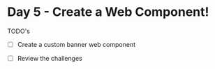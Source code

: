 # Day 5 - Create a Web Component! 

TODO's 

- [ ] Create a custom banner web component

- [ ] Review the challenges